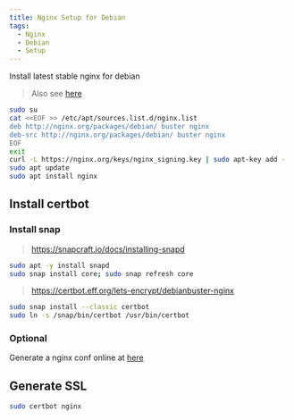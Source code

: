 ```yaml
---
title: Nginx Setup for Debian
tags:
  - Nginx
  - Debian
  - Setup
---
```


Install latest stable nginx for debian

> Also see [here](https://www.nginx.com/resources/wiki/start/topics/tutorials/install/)

```bash
sudo su
cat <<EOF >> /etc/apt/sources.list.d/nginx.list
deb http://nginx.org/packages/debian/ buster nginx
deb-src http://nginx.org/packages/debian/ buster nginx
EOF
exit
curl -L https://nginx.org/keys/nginx_signing.key | sudo apt-key add -
sudo apt update
sudo apt install nginx
```

## Install certbot

### Install snap

> https://snapcraft.io/docs/installing-snapd

```bash
sudo apt -y install snapd
sudo snap install core; sudo snap refresh core

```

> https://certbot.eff.org/lets-encrypt/debianbuster-nginx

```bash
sudo snap install --classic certbot
sudo ln -s /snap/bin/certbot /usr/bin/certbot
```

### Optional

Generate a nginx conf online at [here](https://www.digitalocean.com/community/tools/nginx)

## Generate SSL

```bash
sudo certbot nginx
```
